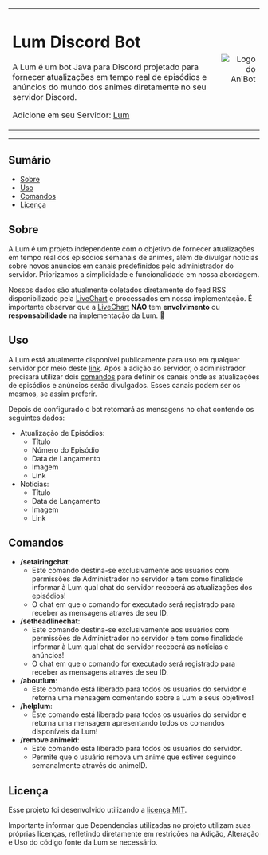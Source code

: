 <table>
  <tr>
    <td>
      <h1>Lum Discord Bot </h1>
      <p>A Lum é um bot Java para Discord projetado para fornecer atualizações em tempo real de episódios e anúncios do mundo dos animes diretamente no seu servidor Discord.<p>
      <p>Adicione em seu Servidor: <a href="https://discord.com/api/oauth2/authorize?client_id=1160392363240341606&permissions=826781428752&scope=bot">Lum</a></p>
    </td>
    <td align="right">
      <img src="https://thumbs2.imgbox.com/ce/c7/GQCA2kyR_t.jpg" alt="Logo do AniBot">
    </td>
  </tr>
</table>

<hr>

## Sumário

- [Sobre](#sobre)
- [Uso](#uso)
- [Comandos](#comandos)
- [Licença](#licença)

## Sobre
A Lum é um projeto independente com o objetivo de fornecer atualizações em tempo real dos episódios semanais de animes, além de divulgar notícias sobre novos anúncios em canais predefinidos pelo administrador do servidor. Priorizamos a simplicidade e funcionalidade em nossa abordagem.

Nossos dados são atualmente coletados diretamente do feed RSS disponibilizado pela [LiveChart](www.livechart.me) e processados em nossa implementação. É importante observar que a [LiveChart](www.livechart.me) **NÃO** tem **envolvimento** ou **responsabilidade** na implementação da Lum. 👏

## Uso
A Lum está atualmente disponível publicamente para uso em qualquer servidor por meio deste [link](https://discord.com/api/oauth2/authorize?client_id=1160392363240341606&permissions=826781428752&scope=bot). Após a adição ao servidor, o administrador precisará utilizar dois [comandos](#comandos) para definir os canais onde as atualizações de episódios e anúncios serão divulgados. Esses canais podem ser os mesmos, se assim preferir.

Depois de configurado o bot retornará as mensagens no chat contendo os seguintes dados:
+ Atualização de Episódios:
  - Título
  - Número do Episódio
  - Data de Lançamento
  - Imagem
  - Link
+ Notícias:
  - Título
  - Data de Lançamento
  - Imagem
  - Link

## Comandos
+ **/setairingchat**:
  - Este comando destina-se exclusivamente aos usuários com permissões de Administrador no servidor e tem como finalidade informar à Lum qual chat do servidor receberá as atualizações dos episódios!
  - O chat em que o comando for executado será registrado para receber as mensagens através de seu ID.
+ **/setheadlinechat**:
  - Este comando destina-se exclusivamente aos usuários com permissões de Administrador no servidor e tem como finalidade informar à Lum qual chat do servidor receberá as notícias e anúncios!
  - O chat em que o comando for executado será registrado para receber as mensagens através de seu ID.
+ **/aboutlum**:
  - Este comando está liberado para todos os usuários do servidor e retorna uma mensagem comentando sobre a Lum e seus objetivos!
+ **/helplum**:
  - Este comando está liberado para todos os usuários do servidor e retorna uma mensagem apresentando todos os comandos disponíveis da Lum!
+ **/remove animeid**:
  - Este comando está liberado para todos os usuários do servidor.
  - Permite que o usuário remova um anime que estiver seguindo semanalmente através do animeID.

## Licença
Esse projeto foi desenvolvido utilizando a [licença MIT](LICENSE).

Importante informar que Dependencias utilizadas no projeto utilizam suas próprias licenças, refletindo diretamente em restrições na Adição, Alteração e Uso do código fonte da Lum se necessário.
